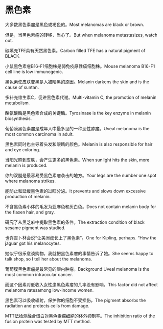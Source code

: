 # 黑色素

<p><span class="chinese">大多数黑色素瘤是黑色或褐色的。</span><span class="english">Most melanomas are black or brown.</span></p>

<p><span class="chinese">但是，当黑色素瘤的转移，当心了。</span><span class="english">But when melanoma metastasizes, watch out.</span></p>

<p><span class="chinese">碳填充TFE具有天然黑色素。</span><span class="english">Carbon filled TFE has a natural pigment of BLACK.</span></p>

<p><span class="chinese">小鼠黑色素瘤B16-F1细胞株是弱免疫原性癌细胞株。</span><span class="english">Mouse melanoma B16-F1 cell line is low immunogenic.</span></p>

<p><span class="chinese">黑色素使皮肤变黑是人被晒黑的原因。</span><span class="english">Melanin darkens the skin and is the cause of suntan.</span></p>

<p><span class="chinese">多补充维生素C，促进黑色素代谢。</span><span class="english">Multi-vitamin C, the promotion of melanin metabolism.</span></p>

<p><span class="chinese">酪氨酸酶是黑色素合成的关键酶。</span><span class="english">Tyrosinase is the key enzyme in melanin biosynthesis.</span></p>

<p><span class="chinese">葡萄膜黑色素瘤是成年人中最多见的一种恶性肿瘤。</span><span class="english">Uveal melanoma is the most common carcinoma in adult.</span></p>

<p><span class="chinese">黑色素同时也主导着头发和眼睛的颜色。</span><span class="english">Melanin is also responsible for hair and eye coloring.</span></p>

<p><span class="chinese">当阳光照到皮肤，会产生更多的黑色素。</span><span class="english">When sunlight hits the skin, more melanin is produced.</span></p>

<p><span class="chinese">你的双腿是最容易受黑色素瘤袭击的地方。</span><span class="english">Your legs are the number one spot where melanoma strikes.</span></p>

<p><span class="chinese">能防止和延缓黑色素的过旺分泌。</span><span class="english">It prevents and slows down excessive production of melanin.</span></p>

<p><span class="chinese">不含黑色素小体的毛发为亚麻色和灰白色。</span><span class="english">Does not contain melanin body for the flaxen hair, and gray.</span></p>

<p><span class="chinese">研究了从黑芝麻中提取黑色素的条件。</span><span class="english">The extraction condition of black sesame pigment was studied.</span></p>

<p><span class="chinese">也许吉卜林会说“让美洲虎长上了黑色素”。</span><span class="english">One for Kipling, perhaps. “How the jaguar got his melanocytes.</span></p>

<p><span class="chinese">她似乎很乐意谈购物，我就把黑色素瘤的事情告诉了她。</span><span class="english">She seems happy to talk shop, so I tell her about the melanoma.</span></p>

<p><span class="chinese">葡萄膜黑色素瘤是最常见的眼内肿瘤。</span><span class="english">Background Uveal melanoma is the most common intraocular cancer.</span></p>

<p><span class="chinese">而这个因素对低收入女性患黑色素瘤的几率没有影响。</span><span class="english">This factor did not affect melanoma ratesamong low-income women.</span></p>

<p><span class="chinese">黑色素可以吸收辐射，保护你的细胞不受损伤。</span><span class="english">The pigment absorbs the radiation and protects cells from damage.</span></p>

<p><span class="chinese">MTT法检测融合蛋白对黑色素瘤细胞的体外抑制率。</span><span class="english">The inhibition ratio of the fusion protein was tested by MTT method.</span></p>

